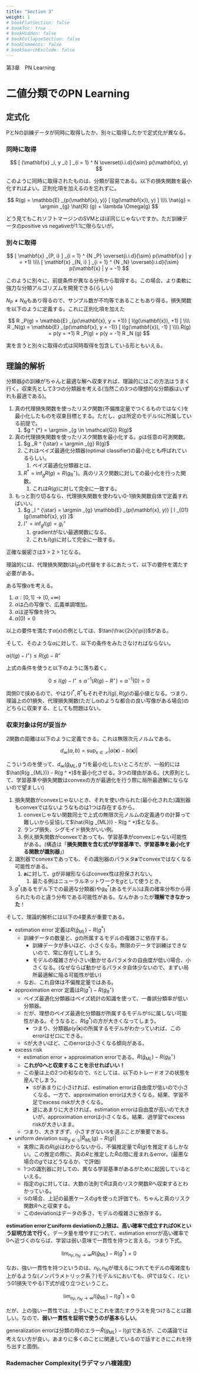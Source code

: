 ```yaml
---
title: "Section 3"
weight: 1
# bookFlatSection: false
# bookToc: true
# bookHidden: false
# bookCollapseSection: false
# bookComments: false
# bookSearchExclude: false
---
```


第3章　PN Learning

# 二値分類でのPN Learning

## 定式化

PとNの訓練データが同時に取得したか、別々に取得したかで定式化が異なる。

### 同時に取得

$$
[ (\mathbf{x} _i, y _i) ] _{i = 1} ^ N \overset{i.i.d}{\sim} p(\mathbf{x}, y)
$$

このように同時に取得されたものは、分類が容易である。以下の損失関数を最小化すればよい。正則化項を加えるのを忘れずに。

$$
R(g) = \mathbb{E} _{p(\mathbf{x}, y)} [ l(g(\mathbf{x}), y) ] \\\\ 
\hat{g} = \argmin _{g} \hat{R} (g) + \lambda \Omega(g)
$$

どう見てもこれソフトマージンのSVMとほぼ同じじゃないですか。ただ訓練データのpositive vs negativeが1:1に限らないが。

### 別々に取得

$$
[ \mathbf{x} _{P, i} ] _{i = 1} ^ {N _P} \overset{i.i.d}{\sim} p(\mathbf{x} | y = +1) \\\\ 
[ \mathbf{x} _{N, i} ] _{i = 1} ^ {N _N} \overset{i.i.d}{\sim} p(\mathbf{x} | y = -1)
$$

このように別々に、前提条件が異なる分布から取得する。この場合、より柔軟に強力な分類アルゴリズムを開発できる(らしい)

$N _P \neq N _N$もあり得るので、サンプル数が不均等であることもあり得る。損失関数を以下のように定義する。これに正則化項を加えた

$$
R _P(g) = \mathbb{E} _{p(\mathbf{x}, y = +1)} [ l(g(\mathbf{x}), +1) ] \\\\ 
R _N(g) = \mathbb{E} _{p(\mathbf{x}, y = -1)} [ l(g(\mathbf{x}), -1) ] \\\\ 
R(g) = p(y = +1) R _P(g) + p(y = -1) R _N (g)
$$

実を言うと別々に取得の式は同時取得を包含している形ともいえる。

## 理論的解析

分類器$\hat{g}$の訓練がちゃんと最適な解へ収束すれば、理論的にはこの方法はうまく行く。収束先として3つの分類器を考える(当然この3つの理想的な分類器はいずれも最適である)。

1. 真の代理損失関数を使ったリスク関数(不偏推定量でつくるものではなく)を最小化したものを収束目標とする。ただし、$g$は所定のモデル$\mathcal{G}$に所属している前提で。
   1. $g ^ {*} = \argmin _{g \in \mathcal{G}} R(g)$
2. 真の代理損失関数を使ったリスク関数を最小化する。$g$は任意の可測関数。
   1. $g  _R ^ {\star} = \argmin _{g} R(g)$
   2. これはベイズ最適化分類器(optimal classifier)の最小化とも呼ばれているらしい。
      1. ベイズ最適化分類器とは、
   3. $R ^ * = \inf _{g} R(g) = R(g _R ^ \star)$。真のリスク関数に対しての最小化を行った関数。
      1. これは$R(g)$に対して完全に一致する。
3. もっと割り切るなら、代理損失関数を使わない0-1損失関数自体で定義すればいい。
   1. $g _I ^ {\star} = \argmin _{g} \mathbb{E} _{p(\mathbf{x}, y)} [ l _{01} (g(\mathbf{x}, y)) ]$
   2. $I ^ {\star} = \inf _{g} I(g) = g _{I} ^ \star$
      1. gradientがない最適関数になる。
      2. これも$I(g)$に対して完全に一致する。

正確な厳密さは3 > 2 > 1となる。

理論的には、代理損失関数$l$は$l _{01}$の代替をするにあたって、以下の要件を満たす必要がある。

ある写像$\alpha$を考える。
1. $\alpha : [0, 1] \to [0, +\infty)$
2. $\alpha$は凸の写像で、広義単調増加。
3. $\alpha$は逆写像を持つ。
4. $\alpha(0) = 0$

以上の要件を満たす$\alpha(x)$の例としては、$\tan(\frac{2x}{\pi})$がある。

そして、そのような$\alpha$に対して、以下の条件をみたさなければならない。

$\alpha(I(g) - I ^ {\star}) \leq R(g) - R ^ \star$

上式の条件を使うと以下のように落ち着く。

$$
0 \leq I(g) - I ^ \star\leq \alpha ^ {-1} (R(g) - R ^ \star) = \alpha ^ {-1} (0) = 0
$$

両側0で挟めるので、やはり$I ^ *, R ^ *$もそれぞれ$I(g), R(g)$の最小値となる。つまり、理論上の01損失、代理損失関数(ただしαのような都合の良い写像がある場合)のどちらに収束する、としても問題はない。

### 収束対象は何が妥当か

2関数の距離は以下のように定義できる。これは無限次元ノルムである。

$$
d _{\infty} (a, b) = \sup _{x \in \mathcal{X}} |a(\mathbf{x}) - b(\mathbf{x})|
$$

こういうのを使って、$d _{\infty} (\hat{g}　_{ML}, g ~ *)$を最小化したいところだが、一般的には$\hat{R(g _{ML})} - R(g ^ *)$を最小化させる。3つの理由がある。(大原則として、学習基準や損失関数はconvexの方が最適化を行う際に局所最適解にならないので望ましい)

1. 損失関数がconvexじゃないとき、それを使い作られた(最小化された)識別器もconvexではないようなものは1つは存在するから。
   1. convexじゃない関数同士で上式の無限次元ノルムの定義通りの計算って難しいから妥協して$\hat{R(g _{ML})} - R(g ^ *)$となる。
   2. ランプ損失、シグモイド損失がいい例。
   3. 例え損失関数がconvexであっても、学習基準がconvexじゃない可能性がある。(構造は「**損失関数を含む式が学習基準で、学習基準を最小化する関数が識別器**」)
2. 識別器でconvexであっても、その識別器のパラメタ$\mathbf{a}$でconvexではなくなる可能性がある。
   1. $\mathbf{a}$に対して、$g$が非線形ならばconvex性は担保されない。
      1. 最たる例はニューラルネットワークを$g$として使うとき。
3. $g ^ *$(あるモデル下での最適な分類器)や$g _R ^ *$(あるモデル)は真の確率分布から得られたものと違う分布である可能性がある。なんかあったが**理解できなかった**！

そして、理論的解析には以下の4要素が重要である。

- estimation error 定義は$R(\hat{g} _{ML}) - R(g ^ *)$
  - 訓練データの数量と、$g$の所属するモデルの複雑さに依存する。
    - 訓練データが多いほど、小さくなる。無限のデータで訓練はできないので、常に存在してしまう。
    - モデルの複雑さが小さい(動かせるパラメタの自由度が低い)場合、小さくなる。(なぜならば動かせるパラメタ自体少ないので、まずい局所最適解に陥る可能性が低い)
  - なお、これ自体は不偏推定量ではある。
- approximation error 定義は$R(g ^ *) - R(g _R ^ {\star})$
  - ベイズ最適化分類器はベイズ統計の知識を使って、一番誤分類率が低い分類器。
  - だが、理想のベイズ最適化分類器が所属するモデルが$\mathcal{G}$に属しない可能性がある。そうなると、$R(g ^ *)$の方が大きくなってしまう。 
    - つまり、分類器$p(y | \mathbf{x})$の所属するモデルがわかっていれば、このerrorはゼロにできる。
  - $\mathcal{G}$が大きいほど、このerrorは小さくなる傾向がある。
- excess risk
  - estimation error + approximation errorである。$R(\hat{g} _{ML}) - R(g _R ^ \star)$
  - **これが0へと収束することを示せればいい！**
  - この量は上の2つの和なので、$\mathcal{G}$としては、以下のトレードオフの状態を産んでしまう。
    - $\mathcal{G}$があまりに小さければ、estimation errorは自由度が低いので小さくなる。一方で、approximation errorは大きくなる。結果、学習不足でexcess riskが大きくなる。
    - 逆にあまりに大きければ、estimation errorは自由度が高いので大きいが、approximation errorは小さくなる。結果、過学習でexcess riskが大きいまま。
  - つまり、大きすぎず、小さすぎない$\mathcal{G}$を選ぶことが重要である。
- uniform deviation $\sup _{g \in \mathcal{G}} | \hat{R} _{ML} (g) - R(g)|$ 
  - 実際に真の$R(g)$はわからないから、不偏推定量で$\hat{R} (g)$を推定するしかない。この推定の際に、真の$R$と推定した$\hat{R}$の間に産まれるerror。(最悪な場合の$g$ではどうなるか、で評価)
  - 1つの識別器に対しての、異なる学習基準があるがために起因しているといえる。
  - 指定の$g$に対しては、大数の法則で$\hat{R}$は真のリスク関数$R$へ収束するとわかっている。
  - $\mathcal{G}$の場合、上記の最悪ケースの$g$を使った評価でも、ちゃんと真のリスク関数$R$へと収束する。
  - このdeviationはデータの多さ、モデルの複雑さに依存する。

**estimation errorとuniform deviationの上限は、高い確率で成立すればOKという証明方法で行く**。データ量を増やすにつれて、estimation errorが高い確率で0へ近づくのならば、学習は弱い意味で一貫性を持つと言える。つまり下式。

$$
\lim _{n _P, n _N \to \infty} R(\hat{g} _{ML}) - R(g ^ *) = 0
$$

なお、強い一貫性を持つというのは、$n _P, n _N$が増えるにつれてモデルの複雑度も上がるような(ノンパラメトリック系？)モデル$\mathcal{G}$においても、($R$ではなく、$I$という01損失でやる)下式が成り立つということ。

$$
\lim _{n _P, n _N \to \infty} I(\hat{g} _{ML}) - I(g ^ *) = 0
$$

だが、上の強い一貫性では、上手いことこれを満たすクラスを見つけることは難しい。なので、**弱い一貫性を証明で使うのが基本らしい**。

generalization errorは分類の時のエラー$\hat{R}(g _{ML}) - I(g)$であるが、この議論では考えない方が良い。あまりに多くのことに関連しているので話すときにこれを持ち出すと面倒。

### Rademacher Complexity(ラデマッハ複雑度)

